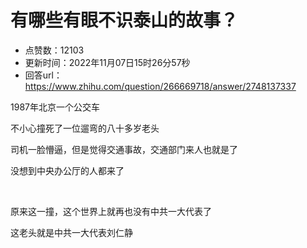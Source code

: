 # 有哪些有眼不识泰山的故事？
- 点赞数：12103
- 更新时间：2022年11月07日15时26分57秒
- 回答url：https://www.zhihu.com/question/266669718/answer/2748137337
<body>
 <p data-pid="NPKP_Jx3">1987年北京一个公交车</p>
 <p data-pid="gquqgzOO">不小心撞死了一位遛弯的八十多岁老头</p>
 <p data-pid="THMV7WML">司机一脸懵逼，但是觉得交通事故，交通部门来人也就是了</p>
 <p data-pid="-psyWNrd">没想到中央办公厅的人都来了</p>
 <p class="ztext-empty-paragraph"><br></p>
 <p data-pid="1_mPjLCE">原来这一撞，这个世界上就再也没有中共一大代表了</p>
 <p data-pid="Zw7k2-T1">这老头就是中共一大代表刘仁静</p>
</body>